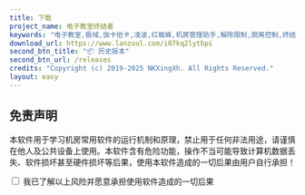 ```yaml
---
title: 下载
project_name: 电子教室终结者
keywords: "电子教室,极域,伽卡他卡,凌波,红蜘蛛,机房管理助手,解除限制,脱离控制,终结者,脱控,破解,一键,秒杀"
download_url: https://www.lanzoul.com/i07kq2lytbpi
second_btn_title: "📦 历史版本"
second_btn_url: /releases
credits: "Copyright (c) 2019-2025 NKXingXh. All Rights Reserved."
layout: easy
---
```


<center id="ready-center" style="display: none;">

即将前往下载页...

<hr>

<h2 id="-联机就用-gamelan-联机助手">✨ <a href="https://gamelan.nkxingxh.top/">联机就用 <strong>GameLAN 联机助手</strong></a></h2>

<h3 id="快速安全免费">快速、安全、免费</h3>

<p>游戏联机，一步到位。支持电脑手机双端。任何人都能快速上手的联机工具，让联机再次简单！</p>

<p><img src="https://gamelan.nkxingxh.top/images/gui/main.png" alt="GameLAN 联机助手"></p>

</center>

## 免责声明

本软件用于学习机房常用软件的运行机制和原理，禁止用于任何非法用途，请谨慎在他人及公共设备上使用。本软件含有危险功能，操作不当可能导致计算机数据丢失、软件损坏甚至硬件损坏等后果，使用本软件造成的一切后果由用户自行承担！

<div>
    <input type="checkbox" id="agreeCheckbox">
    <label for="agreeCheckbox">我已了解以上风险并愿意承担使用软件造成的一切后果</label>
</div>

<style>
    body > header > a:nth-child(3) {
        display: none;
    }
    body > header > a:nth-child(4) {
        display: none;
    }
</style>

<script>
    var downloadButton = document.querySelector('body > header > a:nth-child(3)');
    var downloadButton2 = document.querySelector('body > header > a:nth-child(4)');
    var centerAds = document.querySelector('#ready-center');

    downloadButton.addEventListener('click', function (event) {
        centerAds.style.display = 'inline';
        event.preventDefault(); // 阻止默认跳转行为
        const targetUrl = this.href;

        // 延迟3秒后跳转
        setTimeout(() => {
            window.location.href = targetUrl;
        }, 3000);
    });

    downloadButton2.addEventListener('click', function (event) {
        centerAds.style.display = 'inline';
        event.preventDefault(); // 阻止默认跳转行为
        const targetUrl = this.href;

        // 延迟3秒后跳转
        setTimeout(() => {
            window.location.href = targetUrl;
        }, 3000);
    });

    document.getElementById('agreeCheckbox').addEventListener('change', function() {
        if (this.checked) {
            downloadButton.style.display = 'inline';
            downloadButton2.style.display = 'inline';
        } else {
            downloadButton.style.display = 'none';
            downloadButton2.style.display = 'none';
        }
    });
</script>
